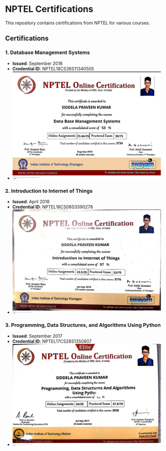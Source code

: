 # NPTEL Certifications

This repository contains certifications from NPTEL for various courses.

## Certifications

### 1. Database Management Systems
- **Issued**: September 2018
- **Credential ID**: NPTEL18CS36S11340505
- ![Database Management Systems](https://github.com/praveenkumarsiddela/NPTEL-Certifications/blob/main/Database%20Management%20Systems.jpg)

### 2. Introduction to Internet of Things
- **Issued**: April 2018
- **Credential ID**: NPTEL18CS08S3390278
- ![Introduction to Internet of Things](https://github.com/praveenkumarsiddela/NPTEL-Certifications/blob/main/Introduction%20to%20Internet%20of%20Things.jpg)

### 3. Programming, Data Structures, and Algorithms Using Python
- **Issued**: September 2017
- **Credential ID**: NPTEL17CS28S1350807
- ![Programming, Data Structures, and Algorithms Using Python](https://github.com/praveenkumarsiddela/NPTEL-Certifications/blob/main/Programming%2C%20Data%20Structures%2C%20and%20Algorithms%20Using%20Python.jpg)
